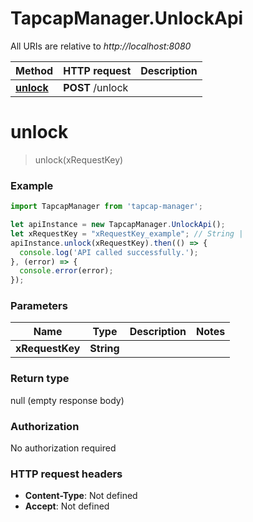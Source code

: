 # TapcapManager.UnlockApi

All URIs are relative to *http://localhost:8080*

Method | HTTP request | Description
------------- | ------------- | -------------
[**unlock**](UnlockApi.md#unlock) | **POST** /unlock | 


<a name="unlock"></a>
# **unlock**
> unlock(xRequestKey)



### Example
```javascript
import TapcapManager from 'tapcap-manager';

let apiInstance = new TapcapManager.UnlockApi();
let xRequestKey = "xRequestKey_example"; // String | 
apiInstance.unlock(xRequestKey).then(() => {
  console.log('API called successfully.');
}, (error) => {
  console.error(error);
});

```

### Parameters

Name | Type | Description  | Notes
------------- | ------------- | ------------- | -------------
 **xRequestKey** | **String**|  | 

### Return type

null (empty response body)

### Authorization

No authorization required

### HTTP request headers

 - **Content-Type**: Not defined
 - **Accept**: Not defined

